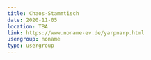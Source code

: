 ```yaml
---
title: Chaos-Stammtisch
date: 2020-11-05
location: TBA
link: https://www.noname-ev.de/yarpnarp.html
usergroup: noname
type: usergroup
---
```

